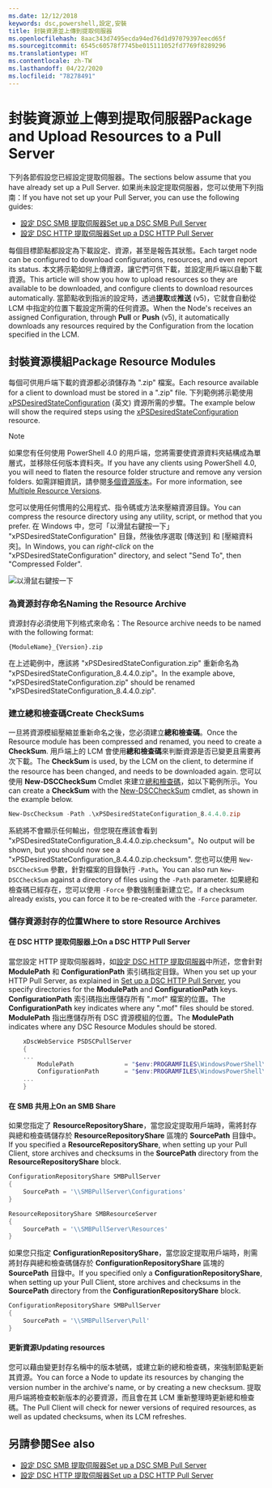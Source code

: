 ```yaml
---
ms.date: 12/12/2018
keywords: dsc,powershell,設定,安裝
title: 封裝資源並上傳到提取伺服器
ms.openlocfilehash: 8aac343d7495ecda94ed76d1d97079397eecd65f
ms.sourcegitcommit: 6545c60578f7745be015111052fd7769f8289296
ms.translationtype: HT
ms.contentlocale: zh-TW
ms.lasthandoff: 04/22/2020
ms.locfileid: "78278491"
---
```

# <a name="package-and-upload-resources-to-a-pull-server"></a><span data-ttu-id="a1379-103">封裝資源並上傳到提取伺服器</span><span class="sxs-lookup"><span data-stu-id="a1379-103">Package and Upload Resources to a Pull Server</span></span>

<span data-ttu-id="a1379-104">下列各節假設您已經設定提取伺服器。</span><span class="sxs-lookup"><span data-stu-id="a1379-104">The sections below assume that you have already set up a Pull Server.</span></span> <span data-ttu-id="a1379-105">如果尚未設定提取伺服器，您可以使用下列指南：</span><span class="sxs-lookup"><span data-stu-id="a1379-105">If you have not set up your Pull Server, you can use the following guides:</span></span>

- [<span data-ttu-id="a1379-106">設定 DSC SMB 提取伺服器</span><span class="sxs-lookup"><span data-stu-id="a1379-106">Set up a DSC SMB Pull Server</span></span>](pullServerSmb.md)
- [<span data-ttu-id="a1379-107">設定 DSC HTTP 提取伺服器</span><span class="sxs-lookup"><span data-stu-id="a1379-107">Set up a DSC HTTP Pull Server</span></span>](pullServer.md)

<span data-ttu-id="a1379-108">每個目標節點都設定為下載設定、資源，甚至是報告其狀態。</span><span class="sxs-lookup"><span data-stu-id="a1379-108">Each target node can be configured to download configurations, resources, and even report its status.</span></span> <span data-ttu-id="a1379-109">本文將示範如何上傳資源，讓它們可供下載，並設定用戶端以自動下載資源。</span><span class="sxs-lookup"><span data-stu-id="a1379-109">This article will show you how to upload resources so they are available to be downloaded, and configure clients to download resources automatically.</span></span> <span data-ttu-id="a1379-110">當節點收到指派的設定時，透過**提取**或**推送** (v5)，它就會自動從 LCM 中指定的位置下載設定所需的任何資源。</span><span class="sxs-lookup"><span data-stu-id="a1379-110">When the Node's receives an assigned Configuration, through **Pull** or **Push** (v5), it automatically downloads any resources required by the Configuration from the location specified in the LCM.</span></span>

## <a name="package-resource-modules"></a><span data-ttu-id="a1379-111">封裝資源模組</span><span class="sxs-lookup"><span data-stu-id="a1379-111">Package Resource Modules</span></span>

<span data-ttu-id="a1379-112">每個可供用戶端下載的資源都必須儲存為 ".zip" 檔案。</span><span class="sxs-lookup"><span data-stu-id="a1379-112">Each resource available for a client to download must be stored in a ".zip" file.</span></span> <span data-ttu-id="a1379-113">下列範例將示範使用 [xPSDesiredStateConfiguration](https://www.powershellgallery.com/packages/xPSDesiredStateConfiguration/8.4.0.0) \(英文\) 資源所需的步驟。</span><span class="sxs-lookup"><span data-stu-id="a1379-113">The example below will show the required steps using the [xPSDesiredStateConfiguration](https://www.powershellgallery.com/packages/xPSDesiredStateConfiguration/8.4.0.0) resource.</span></span>

> [!NOTE]
> <span data-ttu-id="a1379-114">如果您有任何使用 PowerShell 4.0 的用戶端，您將需要使資源資料夾結構成為單層式，並移除任何版本資料夾。</span><span class="sxs-lookup"><span data-stu-id="a1379-114">If you have any clients using PowerShell 4.0, you will need to flaten the resource folder structure and remove any version folders.</span></span> <span data-ttu-id="a1379-115">如需詳細資訊，請參閱[多個資源版本](../configurations/import-dscresource.md#multiple-resource-versions)。</span><span class="sxs-lookup"><span data-stu-id="a1379-115">For more information, see [Multiple Resource Versions](../configurations/import-dscresource.md#multiple-resource-versions).</span></span>

<span data-ttu-id="a1379-116">您可以使用任何慣用的公用程式、指令碼或方法來壓縮資源目錄。</span><span class="sxs-lookup"><span data-stu-id="a1379-116">You can compress the resource directory using any utility, script, or method that you prefer.</span></span> <span data-ttu-id="a1379-117">在 Windows 中，您可「以滑鼠右鍵按一下」  "xPSDesiredStateConfiguration" 目錄，然後依序選取 [傳送到] 和 [壓縮資料夾]。</span><span class="sxs-lookup"><span data-stu-id="a1379-117">In Windows, you can *right-click* on the "xPSDesiredStateConfiguration" directory, and select "Send To", then "Compressed Folder".</span></span>

![以滑鼠右鍵按一下](media/package-upload-resources/right-click.gif)

### <a name="naming-the-resource-archive"></a><span data-ttu-id="a1379-119">為資源封存命名</span><span class="sxs-lookup"><span data-stu-id="a1379-119">Naming the Resource Archive</span></span>

<span data-ttu-id="a1379-120">資源封存必須使用下列格式來命名：</span><span class="sxs-lookup"><span data-stu-id="a1379-120">The Resource archive needs to be named with the following format:</span></span>

```
{ModuleName}_{Version}.zip
```

<span data-ttu-id="a1379-121">在上述範例中，應該將 "xPSDesiredStateConfiguration.zip" 重新命名為 "xPSDesiredStateConfiguration_8.4.4.0.zip"。</span><span class="sxs-lookup"><span data-stu-id="a1379-121">In the example above, "xPSDesiredStateConfiguration.zip" should be renamed "xPSDesiredStateConfiguration_8.4.4.0.zip".</span></span>

### <a name="create-checksums"></a><span data-ttu-id="a1379-122">建立總和檢查碼</span><span class="sxs-lookup"><span data-stu-id="a1379-122">Create CheckSums</span></span>

<span data-ttu-id="a1379-123">一旦將資源模組壓縮並重新命名之後，您必須建立**總和檢查碼**。</span><span class="sxs-lookup"><span data-stu-id="a1379-123">Once the Resource module has been compressed and renamed, you need to create a **CheckSum**.</span></span>  <span data-ttu-id="a1379-124">用戶端上的 LCM 會使用**總和檢查碼**來判斷資源是否已變更且需要再次下載。</span><span class="sxs-lookup"><span data-stu-id="a1379-124">The **CheckSum** is used, by the LCM on the client, to determine if the resource has been changed, and needs to be downloaded again.</span></span> <span data-ttu-id="a1379-125">您可以使用 **New-DSCCheckSum** Cmdlet 來建立[總和檢查碼](/powershell/module/PSDesiredStateConfiguration/New-DSCCheckSum)，如以下範例所示。</span><span class="sxs-lookup"><span data-stu-id="a1379-125">You can create a **CheckSum** with the [New-DSCCheckSum](/powershell/module/PSDesiredStateConfiguration/New-DSCCheckSum) cmdlet, as shown in the example below.</span></span>

```powershell
New-DscChecksum -Path .\xPSDesiredStateConfiguration_8.4.4.0.zip
```

<span data-ttu-id="a1379-126">系統將不會顯示任何輸出，但您現在應該會看到 "xPSDesiredStateConfiguration_8.4.4.0.zip.checksum"。</span><span class="sxs-lookup"><span data-stu-id="a1379-126">No output will be shown, but you should now see a "xPSDesiredStateConfiguration_8.4.4.0.zip.checksum".</span></span> <span data-ttu-id="a1379-127">您也可以使用 `New-DSCCheckSum` 參數，針對檔案的目錄執行 `-Path`。</span><span class="sxs-lookup"><span data-stu-id="a1379-127">You can also run `New-DSCCheckSum` against a directory of files using the `-Path` parameter.</span></span> <span data-ttu-id="a1379-128">如果總和檢查碼已經存在，您可以使用 `-Force` 參數強制重新建立它。</span><span class="sxs-lookup"><span data-stu-id="a1379-128">If a checksum already exists, you can force it to be re-created with the `-Force` parameter.</span></span>

### <a name="where-to-store-resource-archives"></a><span data-ttu-id="a1379-129">儲存資源封存的位置</span><span class="sxs-lookup"><span data-stu-id="a1379-129">Where to store Resource Archives</span></span>

#### <a name="on-a-dsc-http-pull-server"></a><span data-ttu-id="a1379-130">在 DSC HTTP 提取伺服器上</span><span class="sxs-lookup"><span data-stu-id="a1379-130">On a DSC HTTP Pull Server</span></span>

<span data-ttu-id="a1379-131">當您設定 HTTP 提取伺服器時，如[設定 DSC HTTP 提取伺服器](pullServer.md)中所述，您會針對 **ModulePath** 和 **ConfigurationPath** 索引碼指定目錄。</span><span class="sxs-lookup"><span data-stu-id="a1379-131">When you set up your HTTP Pull Server, as explained in [Set up a DSC HTTP Pull Server](pullServer.md), you specify directories for the **ModulePath** and **ConfigurationPath** keys.</span></span> <span data-ttu-id="a1379-132">**ConfigurationPath** 索引碼指出應儲存所有 ".mof" 檔案的位置。</span><span class="sxs-lookup"><span data-stu-id="a1379-132">The **ConfigurationPath** key indicates where any ".mof" files should be stored.</span></span> <span data-ttu-id="a1379-133">**ModulePath** 指出應儲存所有 DSC 資源模組的位置。</span><span class="sxs-lookup"><span data-stu-id="a1379-133">The **ModulePath** indicates where any DSC Resource Modules should be stored.</span></span>

```powershell
    xDscWebService PSDSCPullServer
    {
    ...
        ModulePath              = "$env:PROGRAMFILES\WindowsPowerShell\DscService\Modules"
        ConfigurationPath       = "$env:PROGRAMFILES\WindowsPowerShell\DscService\Configuration"
    ...
    }

```

#### <a name="on-an-smb-share"></a><span data-ttu-id="a1379-134">在 SMB 共用上</span><span class="sxs-lookup"><span data-stu-id="a1379-134">On an SMB Share</span></span>

<span data-ttu-id="a1379-135">如果您指定了 **ResourceRepositoryShare**，當您設定提取用戶端時，需將封存與總和檢查碼儲存於 **ResourceRepositoryShare** 區塊的 **SourcePath** 目錄中。</span><span class="sxs-lookup"><span data-stu-id="a1379-135">If you specified a **ResourceRepositoryShare**, when setting up your Pull Client, store archives and checksums in the **SourcePath** directory from the **ResourceRepositoryShare** block.</span></span>

```powershell
ConfigurationRepositoryShare SMBPullServer
{
    SourcePath = '\\SMBPullServer\Configurations'
}

ResourceRepositoryShare SMBResourceServer
{
    SourcePath = '\\SMBPullServer\Resources'
}
```

<span data-ttu-id="a1379-136">如果您只指定 **ConfigurationRepositoryShare**，當您設定提取用戶端時，則需將封存與總和檢查碼儲存於 **ConfigurationRepositoryShare** 區塊的 **SourcePath** 目錄中。</span><span class="sxs-lookup"><span data-stu-id="a1379-136">If you specified only a **ConfigurationRepositoryShare**, when setting up your Pull Client, store archives and checksums in the **SourcePath** directory from the **ConfigurationRepositoryShare** block.</span></span>

```powershell
ConfigurationRepositoryShare SMBPullServer
{
    SourcePath = '\\SMBPullServer\Pull'
}
```

#### <a name="updating-resources"></a><span data-ttu-id="a1379-137">更新資源</span><span class="sxs-lookup"><span data-stu-id="a1379-137">Updating resources</span></span>

<span data-ttu-id="a1379-138">您可以藉由變更封存名稱中的版本號碼，或建立新的總和檢查碼，來強制節點更新其資源。</span><span class="sxs-lookup"><span data-stu-id="a1379-138">You can force a Node to update its resources by changing the version number in the archive's name, or by creating a new checksum.</span></span> <span data-ttu-id="a1379-139">提取用戶端將檢查較新版本的必要資源，而且會在其 LCM 重新整理時更新總和檢查碼。</span><span class="sxs-lookup"><span data-stu-id="a1379-139">The Pull Client will check for newer versions of required resources, as well as updated checksums, when its LCM refreshes.</span></span>

## <a name="see-also"></a><span data-ttu-id="a1379-140">另請參閱</span><span class="sxs-lookup"><span data-stu-id="a1379-140">See also</span></span>

- [<span data-ttu-id="a1379-141">設定 DSC SMB 提取伺服器</span><span class="sxs-lookup"><span data-stu-id="a1379-141">Set up a DSC SMB Pull Server</span></span>](pullServerSmb.md)
- [<span data-ttu-id="a1379-142">設定 DSC HTTP 提取伺服器</span><span class="sxs-lookup"><span data-stu-id="a1379-142">Set up a DSC HTTP Pull Server</span></span>](pullServer.md)
